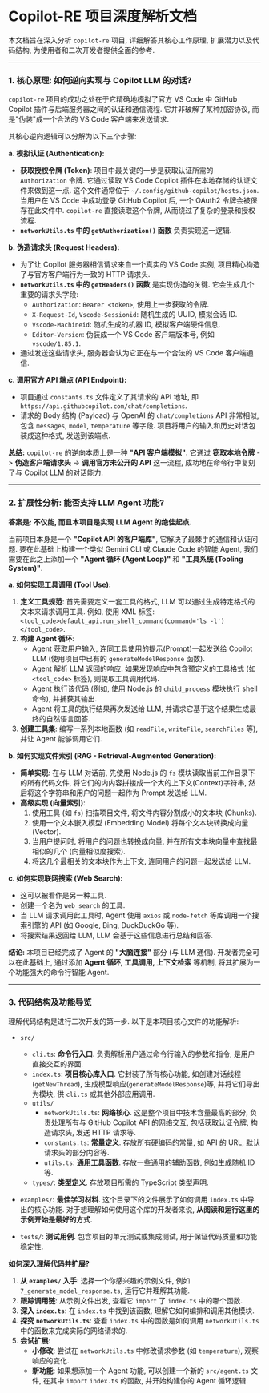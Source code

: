 # Copilot-RE 项目深度解析文档

本文档旨在深入分析 `copilot-re` 项目, 详细解答其核心工作原理, 扩展潜力以及代码结构, 为使用者和二次开发者提供全面的参考.

---

### 1. 核心原理: 如何逆向实现与 Copilot LLM 的对话?

`copilot-re` 项目的成功之处在于它精确地模拟了官方 VS Code 中 GitHub Copilot 插件与后端服务器之间的认证和通信流程. 它并非破解了某种加密协议, 而是"伪装"成一个合法的 VS Code 客户端来发送请求.

其核心逆向逻辑可以分解为以下三个步骤:

**a. 模拟认证 (Authentication):**

- **获取授权令牌 (Token)**: 项目中最关键的一步是获取认证所需的 `Authorization` 令牌. 它通过读取 VS Code Copilot 插件在本地存储的认证文件来做到这一点. 这个文件通常位于 `~/.config/github-copilot/hosts.json`. 当用户在 VS Code 中成功登录 GitHub Copilot 后, 一个 OAuth2 令牌会被保存在此文件中. `copilot-re` 直接读取这个令牌, 从而绕过了复杂的登录和授权流程.
- **`networkUtils.ts` 中的 `getAuthorization()` 函数** 负责实现这一逻辑.

**b. 伪造请求头 (Request Headers):**

- 为了让 Copilot 服务器相信请求来自一个真实的 VS Code 实例, 项目精心构造了与官方客户端行为一致的 HTTP 请求头.
- **`networkUtils.ts` 中的 `getHeaders()` 函数** 是实现伪造的关键. 它会生成几个重要的请求头字段:
    - `Authorization`: `Bearer <token>`, 使用上一步获取的令牌.
    - `X-Request-Id`, `Vscode-Sessionid`: 随机生成的 UUID, 模拟会话 ID.
    - `Vscode-Machineid`: 随机生成的机器 ID, 模拟客户端硬件信息.
    - `Editor-Version`: 伪装成一个 VS Code 客户端版本号, 例如 `vscode/1.85.1`.
- 通过发送这些请求头, 服务器会认为它正在与一个合法的 VS Code 客户端通信.

**c. 调用官方 API 端点 (API Endpoint):**

- 项目通过 `constants.ts` 文件定义了其请求的 API 地址, 即 `https://api.githubcopilot.com/chat/completions`.
- 请求的 Body 结构 (Payload) 与 OpenAI 的 `chat/completions` API 非常相似, 包含 `messages`, `model`, `temperature` 等字段. 项目将用户的输入和历史对话包装成这种格式, 发送到该端点.

**总结:** `copilot-re` 的逆向本质上是一种 **"API 客户端模拟"**. 它通过 **窃取本地令牌** -> **伪造客户端请求头** -> **调用官方未公开的 API** 这一流程, 成功地在命令行中复刻了与 Copilot LLM 的对话能力.

---

### 2. 扩展性分析: 能否支持 LLM Agent 功能?

**答案是: 不仅能, 而且本项目是实现 LLM Agent 的绝佳起点.**

当前项目本身是一个 **"Copilot API 的客户端库"**, 它解决了最棘手的通信和认证问题. 要在此基础上构建一个类似 Gemini CLI 或 Claude Code 的智能 Agent, 我们需要在此之上添加一个 **"Agent 循环 (Agent Loop)"** 和 **"工具系统 (Tooling System)"**.

**a. 如何实现工具调用 (Tool Use):**

1.  **定义工具规范**: 首先需要定义一套工具的格式, LLM 可以通过生成特定格式的文本来请求调用工具. 例如, 使用 XML 标签: `<tool_code>default_api.run_shell_command(command='ls -l')</tool_code>`.
2.  **构建 Agent 循环**:
    - Agent 获取用户输入, 连同工具使用的提示(Prompt)一起发送给 Copilot LLM (使用项目中已有的 `generateModelResponse` 函数).
    - Agent 解析 LLM 返回的响应. 如果发现响应中包含预定义的工具格式 (如 `<tool_code>` 标签), 则提取工具调用代码.
    - Agent 执行该代码 (例如, 使用 Node.js 的 `child_process` 模块执行 shell 命令), 并捕获其输出.
    - Agent 将工具的执行结果再次发送给 LLM, 并请求它基于这个结果生成最终的自然语言回答.
3.  **创建工具集**: 编写一系列本地函数 (如 `readFile`, `writeFile`, `searchFiles` 等), 并让 Agent 能够调用它们.

**b. 如何实现文件索引 (RAG - Retrieval-Augmented Generation):**

- **简单实现**: 在与 LLM 对话前, 先使用 Node.js 的 `fs` 模块读取当前工作目录下的所有代码文件, 将它们的内内容拼接成一个大的上下文(Context)字符串, 然后将这个字符串和用户的问题一起作为 Prompt 发送给 LLM.
- **高级实现 (向量索引)**:
    1.  使用工具 (如 `fs`) 扫描项目文件, 将文件内容分割成小的文本块 (Chunks).
    2.  使用一个文本嵌入模型 (Embedding Model) 将每个文本块转换成向量 (Vector).
    3.  当用户提问时, 将用户的问题也转换成向量, 并在所有文本块向量中查找最相似的几个 (向量相似度搜索).
    4.  将这几个最相关的文本块作为上下文, 连同用户的问题一起发送给 LLM.

**c. 如何实现联网搜索 (Web Search):**

- 这可以被看作是另一种工具.
- 创建一个名为 `web_search` 的工具.
- 当 LLM 请求调用此工具时, Agent 使用 `axios` 或 `node-fetch` 等库调用一个搜索引擎的 API (如 Google, Bing, DuckDuckGo 等).
- 将搜索结果返回给 LLM, LLM 会基于这些信息进行总结和回答.

**结论:** 本项目已经完成了 Agent 的 **"大脑连接"** 部分 (与 LLM 通信). 开发者完全可以在此基础上, 通过添加 **Agent 循环, 工具调用, 上下文检索** 等机制, 将其扩展为一个功能强大的命令行智能 Agent.

---

### 3. 代码结构及功能导览

理解代码结构是进行二次开发的第一步. 以下是本项目核心文件的功能解析:

-   `src/`
    -   `cli.ts`: **命令行入口**. 负责解析用户通过命令行输入的参数和指令, 是用户直接交互的界面.
    -   `index.ts`: **项目核心库入口**. 它封装了所有核心功能, 如创建对话线程(`getNewThread`), 生成模型响应(`generateModelResponse`)等, 并将它们导出为模块, 供 `cli.ts` 或其他外部应用调用.
    -   `utils/`
        -   `networkUtils.ts`: **网络核心**. 这是整个项目中技术含量最高的部分, 负责处理所有与 GitHub Copilot API 的网络交互, 包括获取认证令牌, 构造请求头, 发送 HTTP 请求等.
        -   `constants.ts`: **常量定义**. 存放所有硬编码的常量, 如 API 的 URL, 默认请求头的部分内容等.
        -   `utils.ts`: **通用工具函数**. 存放一些通用的辅助函数, 例如生成随机 ID 等.
    -   `types/`: **类型定义**. 存放项目所需的 TypeScript 类型声明.

-   `examples/`: **最佳学习材料**. 这个目录下的文件展示了如何调用 `index.ts` 中导出的核心功能. 对于想理解如何使用这个库的开发者来说, **从阅读和运行这里的示例开始是最好的方式**.

-   `tests/`: **测试用例**. 包含项目的单元测试或集成测试, 用于保证代码质量和功能稳定性.

**如何深入理解代码并扩展?**

1.  **从 `examples/` 入手**: 选择一个你感兴趣的示例文件, 例如 `7_generate_model_response.ts`, 运行它并理解其功能.
2.  **跟踪调用链**: 从示例文件出发, 查看它 `import` 了 `index.ts` 中的哪个函数.
3.  **深入 `index.ts`**: 在 `index.ts` 中找到该函数, 理解它如何编排和调用其他模块.
4.  **探究 `networkUtils.ts`**: 查看 `index.ts` 中的函数是如何调用 `networkUtils.ts` 中的函数来完成实际的网络请求的.
5.  **尝试扩展**:
    -   **小修改**: 尝试在 `networkUtils.ts` 中修改请求参数 (如 `temperature`), 观察响应的变化.
    -   **新功能**: 如果想添加一个 Agent 功能, 可以创建一个新的 `src/agent.ts` 文件, 在其中 `import` `index.ts` 的函数, 并开始构建你的 Agent 循环逻辑.
